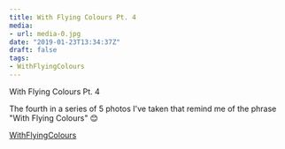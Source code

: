 ```yaml
---
title: With Flying Colours Pt. 4
media:
- url: media-0.jpg
date: "2019-01-23T13:34:37Z"
draft: false
tags:
- WithFlyingColours
---
```

With Flying Colours Pt. 4



The fourth in a series of 5 photos I've taken that remind me of the phrase "With Flying Colours" 😊



[WithFlyingColours](/tags/withflyingcolours)
